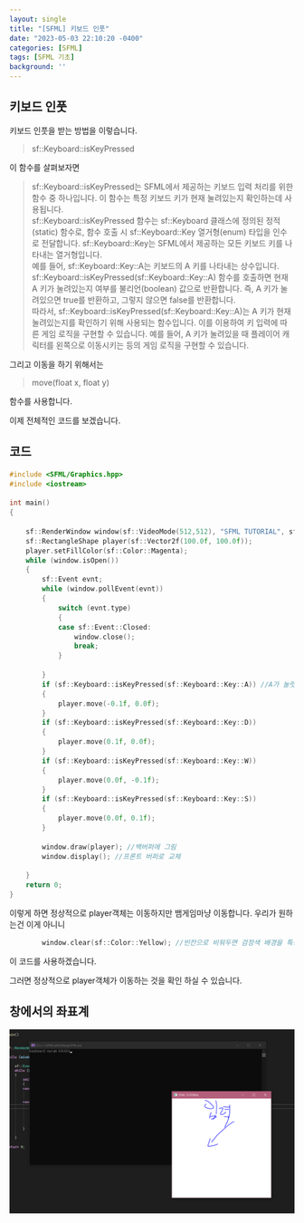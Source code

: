 ```yaml
---
layout: single
title: "[SFML] 키보드 인풋"
date: "2023-05-03 22:10:20 -0400"
categories: [SFML]
tags: [SFML 기초]
background: ''
---
```

## 키보드 인풋
키보드 인풋을 받는 방법을 이렇습니다.
>sf::Keyboard::isKeyPressed

이 함수를 살펴보자면

>sf::Keyboard::isKeyPressed는 SFML에서 제공하는 키보드 입력 처리를 위한 함수 중 하나입니다. 이 함수는 특정 키보드 키가 현재 눌려있는지 확인하는데 사용됩니다.  
sf::Keyboard::isKeyPressed 함수는 sf::Keyboard 클래스에 정의된 정적(static) 함수로, 함수 호출 시 sf::Keyboard::Key 열거형(enum) 타입을 인수로 전달합니다. sf::Keyboard::Key는 SFML에서 제공하는 모든 키보드 키를 나타내는 열거형입니다.  
예를 들어, sf::Keyboard::Key::A는 키보드의 A 키를 나타내는 상수입니다.   sf::Keyboard::isKeyPressed(sf::Keyboard::Key::A) 함수를 호출하면 현재 A 키가 눌려있는지 여부를 불리언(boolean) 값으로 반환합니다.   즉, A 키가 눌려있으면 true를 반환하고, 그렇지 않으면 false를 반환합니다.  
따라서, sf::Keyboard::isKeyPressed(sf::Keyboard::Key::A)는 A 키가 현재 눌려있는지를 확인하기 위해 사용되는 함수입니다. 이를 이용하여 키 입력에 따른 게임 로직을 구현할 수 있습니다. 예를 들어, A 키가 눌려있을 때 플레이어 캐릭터를 왼쪽으로 이동시키는 등의 게임 로직을 구현할 수 있습니다.

그리고 이동을 하기 위해서는 
>move(float x, float y)

함수를 사용합니다.
  
  이제 전체적인 코드를 보겠습니다.

  ## 코드

```c++
#include <SFML/Graphics.hpp>
#include <iostream>

int main()
{
 
    sf::RenderWindow window(sf::VideoMode(512,512), "SFML TUTORIAL", sf::Style::Close | sf::Style::Resize);
    sf::RectangleShape player(sf::Vector2f(100.0f, 100.0f));
    player.setFillColor(sf::Color::Magenta);
    while (window.isOpen())
    {
        sf::Event evnt;
        while (window.pollEvent(evnt))
        {
            switch (evnt.type)
            {
            case sf::Event::Closed:
                window.close();
                break;
            }
      
        }
        if (sf::Keyboard::isKeyPressed(sf::Keyboard::Key::A)) //A가 눌렷을때
        {
            player.move(-0.1f, 0.0f);
        }
        if (sf::Keyboard::isKeyPressed(sf::Keyboard::Key::D))
        {
            player.move(0.1f, 0.0f);
        }
        if (sf::Keyboard::isKeyPressed(sf::Keyboard::Key::W))
        {
            player.move(0.0f, -0.1f);
        }
        if (sf::Keyboard::isKeyPressed(sf::Keyboard::Key::S))
        {
            player.move(0.0f, 0.1f);
        }

        window.draw(player); //백버퍼에 그림
        window.display(); //프론트 버퍼로 교체
        
    }
    return 0;
}   
```

이렇게 하면 정상적으로 player객체는 이동하지만 뱀게임마냥 이동합니다.
우리가 원하는건 이게 아니니
```c++
        window.clear(sf::Color::Yellow); //빈칸으로 비워두면 검정색 배경을 특정색으로 클리어 할 수도 있습니다.
```
이 코드를 사용하겠습니다.

그러면 정상적으로 player객체가 이동하는 것을 확인 하실 수 있습니다.

## 창에서의 좌표계
![png](/assets/images/sfmlKey.png)